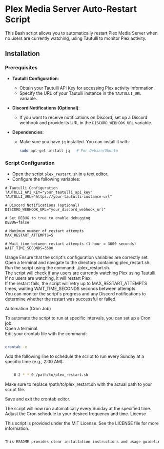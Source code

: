 # Plex Media Server Auto-Restart Script

This Bash script allows you to automatically restart Plex Media Server when no users are currently watching, using Tautulli to monitor Plex activity.

## Installation

### Prerequisites

- **Tautulli Configuration**:
  - Obtain your Tautulli API Key for accessing Plex activity information.
  - Specify the URL of your Tautulli instance in the `TAUTULLI_URL` variable.

- **Discord Notifications (Optional)**:
  - If you want to receive notifications on Discord, set up a Discord webhook and provide its URL in the `DISCORD_WEBHOOK_URL` variable.

- **Dependencies**:
  - Make sure you have `jq` installed. You can install it with:
    ```bash
    sudo apt-get install jq   # For Debian/Ubuntu
    ```

### Script Configuration

- Open the script `plex_restart.sh` in a text editor.
- Configure the following variables:

```
# Tautulli Configuration
TAUTULLI_API_KEY="your_tautulli_api_key"
TAUTULLI_URL="https://your-tautulli-instance-url"

# Discord Notifications (optional)
DISCORD_WEBHOOK_URL="your_discord_webhook_url"

# Set DEBUG to true to enable debugging
DEBUG=false

# Maximum number of restart attempts
MAX_RESTART_ATTEMPTS=5

# Wait time between restart attempts (1 hour = 3600 seconds)
WAIT_TIME_SECONDS=3600
```
Usage
    Ensure that the script's configuration variables are correctly set.  
    Open a terminal and navigate to the directory containing plex_restart.sh.  
    Run the script using the command: ./plex_restart.sh.  
    The script will check if any users are currently watching Plex using Tautulli. If no users are watching, it will restart Plex.  
    If the restart fails, the script will retry up to MAX_RESTART_ATTEMPTS times, waiting WAIT_TIME_SECONDS seconds between attempts.  
    You can monitor the script's progress and any Discord notifications to determine whether the restart was successful or failed.  

Automation (Cron Job)

To automate the script to run at specific intervals, you can set up a Cron job:  
    Open a terminal.  
    Edit your crontab file with the command:  

   ```bash

crontab -e
```
Add the following line to schedule the script to run every Sunday at a specific time (e.g., 2:00 AM):

```bash

    0 2 * * 0 /path/to/plex_restart.sh
```
   Make sure to replace /path/to/plex_restart.sh with the actual path to your script file.  

   Save and exit the crontab editor.  

The script will now run automatically every Sunday at the specified time. Adjust the Cron schedule to your desired frequency and time.
License

This script is provided under the MIT License. See the LICENSE file for more information.

```css

This README provides clear installation instructions and usage guidelines, and you can use it in a single document.
```
